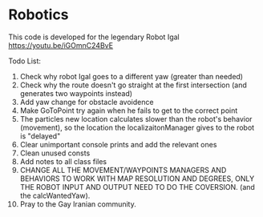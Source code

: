 # Robotics
This code is developed for the legendary Robot Igal
https://youtu.be/iGOmnC24BvE

Todo List:
  1. Check why robot Igal goes to a different yaw (greater than needed)
  2. Check why the route doesn't go straight at the first intersection (and generates two waypoints instead)
  3. Add yaw change for obstacle avoidence
  4. Make GoToPoint try again when he fails to get to the correct point
  5. The particles new location calculates slower than the robot's behavior (movement), so the location the localizaitonManager gives to the robot is "delayed"
  6. Clear unimportant console prints and add the relevant ones
  7. Clean unused consts
  8. Add notes to all class files
  9. CHANGE ALL THE MOVEMENT/WAYPOINTS MANAGERS AND BEHAVIORS TO WORK WITH MAP RESOLUTION AND DEGREES, ONLY THE ROBOT INPUT AND OUTPUT NEED TO DO THE COVERSION. (and the calcWantedYaw).
  10. Pray to the Gay Iranian community.
